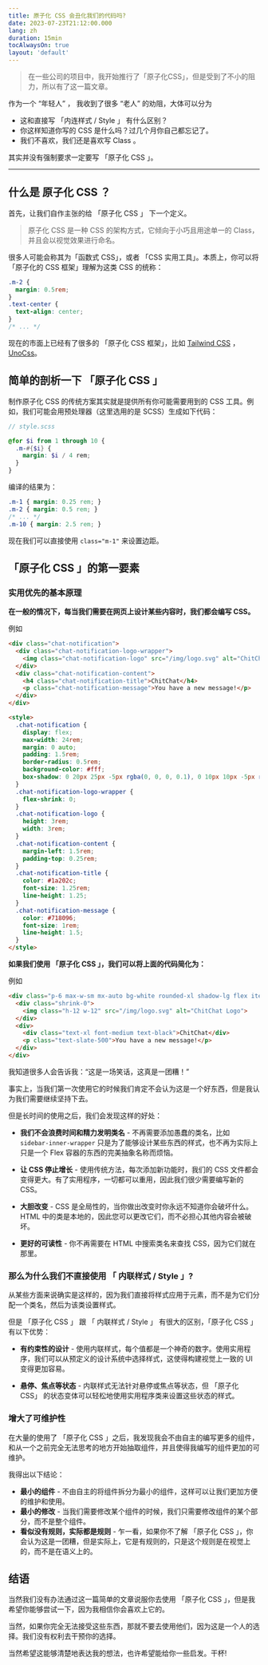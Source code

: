 ```yaml
---
title: 原子化 CSS 会丑化我们的代码吗?
date: 2023-07-23T21:12:00.000
lang: zh
duration: 15min
tocAlwaysOn: true
layout: 'default'
---
```


> 在一些公司的项目中，我开始推行了「原子化CSS」，但是受到了不小的阻力，所以有了这一篇文章。

作为一个 “年轻人” ， 我收到了很多 “老人” 的劝阻，大体可以分为

- 这和直接写 「内连样式 / Style 」 有什么区别？
- 你这样知道你写的 CSS 是什么吗？过几个月你自己都忘记了。
- 我们不喜欢，我们还是喜欢写 Class 。

其实并没有强制要求一定要写 「原子化 CSS 」。

---

## 什么是 原子化 CSS ？

首先，让我们自作主张的给 「原子化 CSS 」 下一个定义。

> 原子化 CSS 是一种 CSS 的架构方式，它倾向于小巧且用途单一的 Class，并且会以视觉效果进行命名。

很多人可能会称其为「函数式 CSS」，或者 「CSS 实用工具」。本质上，你可以将「原子化的 CSS 框架」理解为这类 CSS 的统称：

```css
.m-2 {
  margin: 0.5rem;
}
.text-center {
  text-align: center;
}
/* ... */
```

现在的市面上已经有了很多的 「原子化 CSS 框架」，比如 [Tailwind CSS](https://tailwindcss.com/) ，[UnoCss](https://unocss.dev/)。

## 简单的剖析一下 「原子化 CSS 」

制作原子化 CSS 的传统方案其实就是提供所有你可能需要用到的 CSS 工具。例如，我们可能会用预处理器（这里选用的是 SCSS）生成如下代码：

```scss
// style.scss

@for $i from 1 through 10 {
  .m-#{$i} {
    margin: $i / 4 rem;
  }
}
```

编译的结果为：

```css
.m-1 { margin: 0.25 rem; }
.m-2 { margin: 0.5 rem; }
/* ... */
.m-10 { margin: 2.5 rem; }
```

现在我们可以直接使用 `class="m-1"` 来设置边距。

## 「原子化 CSS 」的第一要素

### 实用优先的基本原理

**在一般的情况下，每当我们需要在网页上设计某些内容时，我们都会编写 CSS。**

例如

```html
<div class="chat-notification">
  <div class="chat-notification-logo-wrapper">
    <img class="chat-notification-logo" src="/img/logo.svg" alt="ChitChat Logo">
  </div>
  <div class="chat-notification-content">
    <h4 class="chat-notification-title">ChitChat</h4>
    <p class="chat-notification-message">You have a new message!</p>
  </div>
</div>

<style>
  .chat-notification {
    display: flex;
    max-width: 24rem;
    margin: 0 auto;
    padding: 1.5rem;
    border-radius: 0.5rem;
    background-color: #fff;
    box-shadow: 0 20px 25px -5px rgba(0, 0, 0, 0.1), 0 10px 10px -5px rgba(0, 0, 0, 0.04);
  }
  .chat-notification-logo-wrapper {
    flex-shrink: 0;
  }
  .chat-notification-logo {
    height: 3rem;
    width: 3rem;
  }
  .chat-notification-content {
    margin-left: 1.5rem;
    padding-top: 0.25rem;
  }
  .chat-notification-title {
    color: #1a202c;
    font-size: 1.25rem;
    line-height: 1.25;
  }
  .chat-notification-message {
    color: #718096;
    font-size: 1rem;
    line-height: 1.5;
  }
</style>
```

**如果我们使用 「原子化 CSS 」，我们可以将上面的代码简化为：**

例如

```html
<div class="p-6 max-w-sm mx-auto bg-white rounded-xl shadow-lg flex items-center space-x-4">
  <div class="shrink-0">
    <img class="h-12 w-12" src="/img/logo.svg" alt="ChitChat Logo">
  </div>
  <div>
    <div class="text-xl font-medium text-black">ChitChat</div>
    <p class="text-slate-500">You have a new message!</p>
  </div>
</div>
```

我知道很多人会告诉我：“这是一场笑话，这真是一团糟！”

事实上，当我们第一次使用它的时候我们肯定不会认为这是一个好东西，但是我认为我们需要继续坚持下去。

但是长时间的使用之后，我们会发现这样的好处：

- **我们不会浪费时间和精力发明类名** - 不再需要添加愚蠢的类名，比如 `sidebar-inner-wrapper` 只是为了能够设计某些东西的样式，也不再为实际上只是一个 Flex 容器的东西的完美抽象名称而烦恼。

- **让 CSS 停止增长** - 使用传统方法，每次添加新功能时，我们的 CSS 文件都会变得更大。有了实用程序，一切都可以重用，因此我们很少需要编写新的 CSS。

- **大胆改变** - CSS 是全局性的，当你做出改变时你永远不知道你会破坏什么。HTML 中的类是本地的，因此您可以更改它们，而不必担心其他内容会被破坏。

- **更好的可读性** - 你不再需要在 HTML 中搜索类名来查找 CSS，因为它们就在那里。

### 那么为什么我们不直接使用 「 内联样式 / Style 」?

从某些方面来说确实是这样的，因为我们直接将样式应用于元素，而不是为它们分配一个类名，然后为该类设置样式。

但是 「原子化 CSS 」 跟 「 内联样式 / Style 」 有很大的区别，「原子化 CSS 」 有以下优势：

- **有约束性的设计** - 使用内联样式，每个值都是一个神奇的数字。使用实用程序，我们可以从预定义的设计系统中选择样式，这使得构建视觉上一致的 UI 变得更加容易。

- **悬停、焦点等状态** - 内联样式无法针对悬停或焦点等状态，但 「原子化 CSS」 的状态变体可以轻松地使用实用程序类来设置这些状态的样式。

### 增大了可维护性

在大量的使用了 「原子化 CSS 」之后，我发现我会不由自主的编写更多的组件，和从一个之前完全无法思考的地方开始抽取组件，并且使得我编写的组件更加的可维护。

我得出以下结论：

- **最小的组件** - 不由自主的将组件拆分为最小的组件，这样可以让我们更加方便的维护和使用。
- **最小的修改** - 当我们需要修改某个组件的时候，我们只需要修改组件的某个部分，而不是整个组件。
- **看似没有规则，实际都是规则** - 乍一看，如果你不了解 「原子化 CSS 」，你会认为这是一团糟，但是实际上，它是有规则的，只是这个规则是在视觉上的，而不是在语义上的。

## 结语

当然我们没有办法通过这一篇简单的文章说服你去使用 「原子化 CSS 」，但是我希望你能够尝试一下，因为我相信你会喜欢上它的。

当然，如果你完全无法接受这些东西，那就不要去使用他们，因为这是一个人的选择。我们没有权利去干预你的选择。

当然希望这能够清楚地表达我的想法，也许希望能给你一些启发。干杯!
